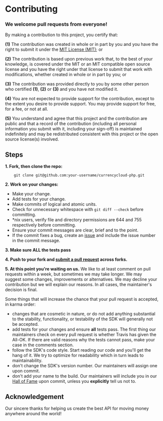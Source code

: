 # Contributing

### **We welcome pull requests from everyone!**

By making a contribution to this project, you certify that:

**(1)** The contribution was created in whole or in part by you and you have the right to submit it under the [MIT License (MIT)][MIT]; or

**(2)** The contribution is based upon previous work that, to the best of your knowledge, is covered under the MIT or an MIT compatible open source license and you have the right under that license to submit that work with modifications, whether created in whole or in part by you; or

**(3)** The contribution was provided directly to you by some other person who certified **(1)**, **(2)** or **(3)** and you have not modified it.

**(4)** You are not expected to provide support for the contribution, except to the extent you desire to provide support. You may provide support for free, for a fee, or not at all.

**(5)** You understand and agree that this project and the contribution are public and that a record of the contribution (including all personal information you submit with it, including your sign-off)
is maintained indefinitely and may be redistributed consistent with this project or the open source license(s) involved.

## Steps
**1. Fork, then clone the repo:**
```Shell
	git clone git@github.com:your-username/currencycloud-php.git
```

**2. Work on your changes:**
- Make your change.
- Add tests for your change.
- Make commits of logical and atomic units.
- Check for unnecessary whitespace with `git diff --check` before committing.
- *nix users, verify file and directory permissions are 644 and 755 respectively before committing.
- Ensure your commit messages are clear, brief and to the point.
- If the commit fixes a bug, create an [issue][iss] and include the issue number in the commit message.

**3. Make sure ALL the tests pass**

**4. Push to your fork and [submit a pull request][pr] across forks.**

**5. At this point you're waiting on us.** We like to at least comment on pull requests within a week, but sometimes we may take longer. We may suggest some changes, improvements or alternatives. We may decline your contribution but we will explain our reasons. In all cases, the maintainer's decision is final.

Some things that will increase the chance that your pull request is accepted, in karma order:
- changes that are cosmetic in nature, or do not add anything substantial to the stability, functionality, or testability of the SDK will generally not be accepted.
- add tests for your changes and ensure **all** tests pass. The first thing our maintainers check on every pull request is whether Travis has given the All-OK. If there are valid reasons why the tests cannot pass, make your case in the comments section.
- follow the SDK's code style. Start reading our code and you'll get the hang of it. We try to optimize for readability which in turn leads to maintainability.
- don't change the SDK's version number. Our maintainers will assign one upon commit.
- don't add your name to the build. Our maintainers will include you in our [Hall of Fame][hof] upon commit, unless you **explicitly** tell us not to.

## Acknowledgement
Our sincere thanks for helping us create the best API for moving money anywhere around the world!

[MIT]: LICENSE.md
[iss]: https://github.com/CurrencyCloud/currencycloud-php/issues
[pr]: https://github.com/CurrencyCloud/currencycloud-php/compare
[hof]: HALL_OF_FAME.md